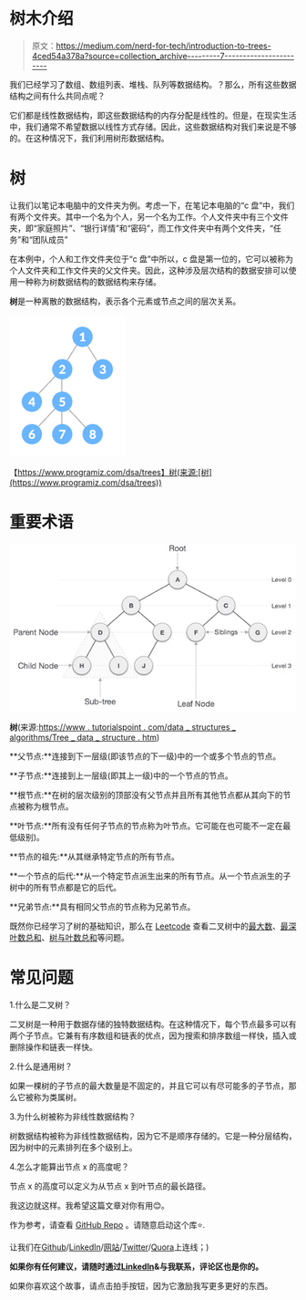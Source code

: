 # 树木介绍

> 原文：<https://medium.com/nerd-for-tech/introduction-to-trees-4ced54a378a?source=collection_archive---------7----------------------->

我们已经学习了数组、数组列表、堆栈、队列等数据结构。？那么，所有这些数据结构之间有什么共同点呢？

它们都是线性数据结构，即这些数据结构的内存分配是线性的。但是，在现实生活中，我们通常不希望数据以线性方式存储。因此，这些数据结构对我们来说是不够的。在这种情况下，我们利用树形数据结构。

# 树

让我们以笔记本电脑中的文件夹为例。考虑一下，在笔记本电脑的“c 盘”中，我们有两个文件夹。其中一个名为个人，另一个名为工作。个人文件夹中有三个文件夹，即“家庭照片”、“银行详情”和“密码”，而工作文件夹中有两个文件夹，“任务”和“团队成员”

在本例中，个人和工作文件夹位于“c 盘”中所以，c 盘是第一位的，它可以被称为个人文件夹和工作文件夹的父文件夹。因此，这种涉及层次结构的数据安排可以使用一种称为树数据结构的数据结构来存储。

**树**是一种离散的数据结构，表示各个元素或节点之间的层次关系。

![](img/a8509ec24240eb7c662dc43a44f3f1c7.png)

【https://www.programiz.com/dsa/trees】树(来源:[树](https://www.programiz.com/dsa/trees))

# 重要术语

![](img/e33193b8d869ef4808f95199e94101be.png)

**树**(来源:[https://www . tutorialspoint . com/data _ structures _ algorithms/Tree _ data _ structure . htm](https://www.tutorialspoint.com/data_structures_algorithms/tree_data_structure.htm))

**父节点:**连接到下一层级(即该节点的下一级)中的一个或多个节点的节点。

**子节点:**连接到上一层级(即其上一级)中的一个节点的节点。

**根节点:**在树的层次级别的顶部没有父节点并且所有其他节点都从其向下的节点被称为根节点。

**叶节点:**所有没有任何子节点的节点称为叶节点。它可能在也可能不一定在最低级别)。

**节点的祖先:**从其继承特定节点的所有节点。

**一个节点的后代:**从一个特定节点派生出来的所有节点。从一个节点派生的子树中的所有节点都是它的后代。

**兄弟节点:**具有相同父节点的节点称为兄弟节点。

既然你已经学习了树的基础知识，那么在 [Leetcode](https://leetcode.com/) 查看二叉树中的[最大数](https://leetcode.com/problems/find-largest-value-in-each-tree-row/)、[最深叶数总和](https://leetcode.com/problems/deepest-leaves-sum/)、[树与叶数总和](https://leetcode.com/problems/sum-root-to-leaf-numbers/)等问题。

# 常见问题

1.什么是二叉树？

二叉树是一种用于数据存储的独特数据结构。在这种情况下，每个节点最多可以有两个子节点。它兼有有序数组和链表的优点，因为搜索和排序数组一样快，插入或删除操作和链表一样快。

2.什么是通用树？

如果一棵树的子节点的最大数量是不固定的，并且它可以有尽可能多的子节点，那么它被称为类属树。

3.为什么树被称为非线性数据结构？

树数据结构被称为非线性数据结构，因为它不是顺序存储的。它是一种分层结构，因为树中的元素排列在多个级别上。

4.怎么才能算出节点 x 的高度呢？

节点 x 的高度可以定义为从节点 x 到叶节点的最长路径。

我这边就这样。我希望这篇文章对你有用😊。

作为参考，请查看 [GitHub Repo](https://github.com/Sapna2001/CryptoTracker) 。请随意启动这个库⭐.

让我们在[Github](https://github.com/Sapna2001)/[LinkedIn](https://www.linkedin.com/in/sapna2001/)/[网站](https://sapna2001.github.io/Portfolio/)/[Twitter](https://twitter.com/Sapna_2001)/[Quora](https://www.quora.com/profile/Sapna-191)上连线；)

**如果你有任何建议，请随时通过**[**LinkedIn**](https://www.linkedin.com/in/sapna2001/)**&与我联系，评论区也是你的。**

如果你喜欢这个故事，请点击拍手按钮，因为它激励我写更多更好的东西。
